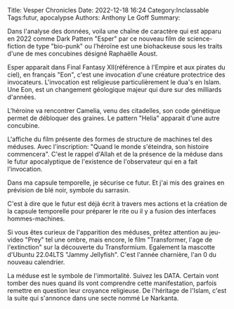 Title: Vesper Chronicles
Date: 2022-12-18 16:24
Category:Inclassable
Tags:futur, apocalypse
Authors: Anthony Le Goff
Summary:  

Dans l'analyse des données, voila une chaîne de caractère qui est apparu en 2022 comme Dark Pattern "Esper" par ce nouveau film de science-fiction de type "bio-punk" ou l’héroïne est une biohackeuse sous les traits d'une de mes concubines désigné Raphaëlle Aoust. 

Esper apparait dans Final Fantasy XII(référence à l'Empire et aux pirates du ciel), en français "Eon", c'est une invocation d'une créature protectrice des invocateurs. L'invocation est religieuse particulièrement le dua's en Islam. Une Eon, est un changement géologique majeur qui dure sur des milliards d'années.

L'héroine va rencontrer Camelia, venu des citadelles, son code génétique permet de débloquer des graines. Le pattern "Helia" apparait d'une autre concubine.

L'affiche du film présente des formes de structure de machines tel des méduses. Avec l'inscription: "Quand le monde s'éteindra, son histoire commencera". C'est le rappel d'Allah et de la présence de la méduse dans le futur apocalyptique de l'existence de l'observateur qui en a fait l'invocation.

Dans ma capsule temporelle, je sécurise ce futur. Et j'ai mis des graines en prévision de blé noir, symbole du sarrasin. 

C'est à dire que le futur est déjà écrit à travers mes actions et la création de la capsule temporelle pour préparer le rite ou il y a fusion des interfaces hommes-machines.

Si vous êtes curieux de l'apparition des méduses, prêtez attention au jeu-video "Prey" tel une ombre, mais encore, le film "Transformer, l'age de l'extinction" sur la découverte du Transformium. Egalement la mascotte d'Ubuntu 22.04LTS "Jammy Jellyfish". C'est l'année charnière, l'an 0 du nouveau calendrier.

La méduse est le symbole de l'immortalité. Suivez les DATA. Certain vont tomber des nues quand ils vont comprendre cette manifestation, parfois remettre en question leur croyance religieuse. De l'héritage de l'Islam, c'est la suite qui s'annonce dans une secte nommé Le Narkanta.